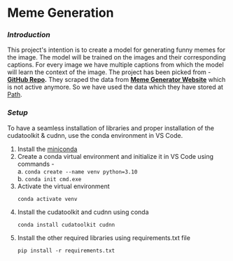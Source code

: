# **Meme Generation**

### _**Introduction**_
This project's intention is to create a model for generating funny memes for the image. The model will be trained on the images and their corresponding captions. For every image we have multiple captions from which the model will learn the context of the image.
The project has been picked from - **[GitHub Repo](https://github.com/alpv95/Dank-Learning).** They scraped the data from **[Meme Generator Website](https://memegenerator.net)** which is not active anymore. So we have used the data which they have stored at [Path](https://github.com/alpv95/Dank-Learning/tree/master/im2txt/memes).

### _**Setup**_
To have a seamless installation of libraries and proper installation of the cudatoolkit & cudnn, use the conda environment in VS Code. 
1. Install the [miniconda](https://docs.conda.io/projects/miniconda/en/latest/miniconda-install.html) 
2. Create a conda virtual environment and initialize it in VS Code using commands -<br>
    a. ```
        conda create --name venv python=3.10
        ```<br>
    b. ```
        conda init cmd.exe
        ```    
3. Activate the virtual environment
    ```
    conda activate venv
    ```
4. Install the cudatoolkit and cudnn using conda
    ```
    conda install cudatoolkit cudnn
    ```
5. Install the other required libraries using requirements.txt file
    ```
    pip install -r requirements.txt
    ```